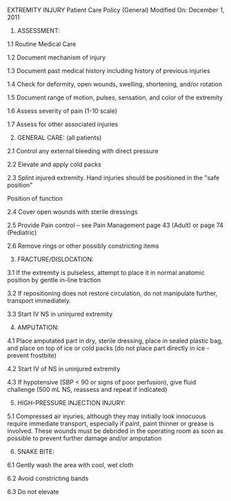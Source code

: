EXTREMITY INJURY
Patient Care Policy (General)
Modified On: December 1, 2011

1. ASSESSMENT:

1.1 Routine Medical Care

1.2 Document mechanism of injury

1.3 Document past medical history including history of previous injuries

1.4 Check for deformity, open wounds, swelling, shortening, and/or rotation

1.5 Document range of motion, pulses, sensation, and color of the extremity

1.6 Assess severity of pain (1-10 scale)

1.7 Assess for other associated injuries

2. GENERAL CARE: (all patients)

2.1 Control any external bleeding with direct pressure

2.2 Elevate and apply cold packs

2.3 Splint injured extremity. Hand injuries should be positioned in the "safe position"

Position of function

2.4 Cover open wounds with sterile dressings

2.5 Provide Pain control – see Pain Management page 43 (Adult) or page 74 (Pediatric)

2.6 Remove rings or other possibly constricting items

3. FRACTURE/DISLOCATION:

3.1 If the extremity is pulseless, attempt to place it in normal anatomic position by gentle in-line traction

3.2 If repositioning does not restore circulation, do not manipulate further, transport immediately.

3.3 Start IV NS in uninjured extremity

4. AMPUTATION:

4.1 Place amputated part in dry, sterile dressing, place in sealed plastic bag, and place on top of ice or cold packs (do not place part directly in ice - prevent frostbite)

4.2 Start IV of NS in uninjured extremity

4.3 If hypotensive (SBP < 90 or signs of poor perfusion), give fluid challenge (500 mL NS, reassess and repeat if indicated)

5. HIGH-PRESSURE INJECTION INJURY:

5.1 Compressed air injuries, although they may initially look innocuous require immediate transport, especially if paint, paint thinner or grease is involved. These wounds must be debrided in the operating room as soon as possible to prevent further damage and/or amputation

6. SNAKE BITE:

6.1 Gently wash the area with cool, wet cloth

6.2 Avoid constricting bands

6.3 Do not elevate

